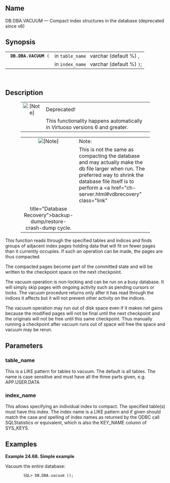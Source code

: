<div id="fn_vacuum" class="refentry">

<div class="titlepage">

</div>

<div class="refnamediv">

## Name

DB.DBA.VACUUM — Compact index structures in the database (deprecated
since v6)

</div>

<div class="refsynopsisdiv">

## Synopsis

<div id="fsyn_vacuum" class="funcsynopsis">

|                            |                                           |
|----------------------------|-------------------------------------------|
| ` `**`DB.DBA.VACUUM`**` (` | in `table_name ` varchar (default %) ,    |
|                            | in `index_name ` varchar (default %) `)`; |

<div class="funcprototype-spacer">

 

</div>

</div>

</div>

<div id="desc_vacuum" class="refsect1">

## Description

<div class="note" style="margin-left: 0.5in; margin-right: 0.5in;">

|                              |                                                                              |
|:----------------------------:|:-----------------------------------------------------------------------------|
| ![\[Note\]](images/note.png) | Deprecated!                                                                  |
|                              | This functionality happens automatically in Virtuoso versions 6 and greater. |

</div>

<div class="note" style="margin-left: 0.5in; margin-right: 0.5in;">

|                              |                                                                                                                                                                                                                           |
|:----------------------------:|:--------------------------------------------------------------------------------------------------------------------------------------------------------------------------------------------------------------------------|
| ![\[Note\]](images/note.png) | Note:                                                                                                                                                                                                                     |
|                              | This is not the same as compacting the database and may actually make the db file larger when run. The preferred way to shrink the database file itself is to perform a <a href="ch-server.html#vdbrecovery" class="link" 
                                title="Database Recovery">backup-dump/restore-crash-dump</a> cycle.                                                                                                                                                        |

</div>

This function reads through the specified tables and indices and finds
groups of adjacent index pages holding data that will fit on fewer pages
than it currently occupies. If such an operation can be made, the pages
are thus compacted.

The compacted pages become part of the committed state and will be
written to the checkpoint space on the next checkpoint.

The vacuum operation is non-locking and can be run on a busy database.
It will simply skip pages with ongoing activity such as pending cursors
or locks. The vacuum procedure returns only after it has read through
the indices it affects but it will not prevent other activity on the
indices.

The vacuum operation may run out of disk space even if it makes net
gains because the modified pages will not be final until the next
checkpoint and the originals will not be free until this same
checkpoint. Thus manually running a checkpoint after vacuum runs out of
space will free the space and vacuum may be rerun.

</div>

<div id="params_vacuum" class="refsect1">

## Parameters

<div id="id84056" class="refsect2">

### table_name

This is a LIKE pattern for tables to vacuum. The default is all tables.
The name is case sensitive and must have all the three parts given, e.g.
APP.USER.DATA

</div>

<div id="id84071" class="refsect2">

### index_name

This allows specifying an individual index to compact. The specified
table(s) must have this index. The index name is a LIKE pattern and if
given should match the case and spelling of index names as returned by
the ODBC call SQLStatistics or equivalent, which is also the KEY_NAME
column of SYS_KEYS.

</div>

</div>

<div id="examples_vacuum" class="refsect1">

## Examples

<div id="ex_vacuum" class="example">

**Example 24.68. Simple example**

<div class="example-contents">

Vacuum the entire database:

``` screen
        SQL> DB.DBA.vacuum ();
      
```

</div>

</div>

  

</div>

</div>
